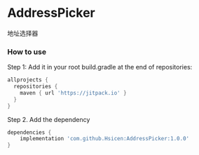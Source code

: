 # AddressPicker
地址选择器

### How to use
Step 1:   Add it in your root build.gradle at the end of repositories:
```groovy
allprojects {
  repositories {
    maven { url 'https://jitpack.io' }
  }
}
```
Step 2. Add the dependency
```groovy
dependencies {
    implementation 'com.github.Hsicen:AddressPicker:1.0.0'
}
```
